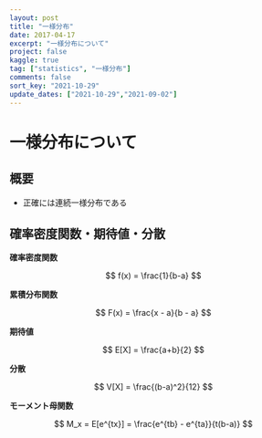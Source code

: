 ```yaml
---
layout: post
title: "一様分布"
date: 2017-04-17
excerpt: "一様分布について"
project: false
kaggle: true
tag: ["statistics", "一様分布"]
comments: false
sort_key: "2021-10-29"
update_dates: ["2021-10-29","2021-09-02"]
---
```


# 一様分布について

## 概要
 - 正確には連続一様分布である

## 確率密度関数・期待値・分散

**確率密度関数**  

$$
f(x) = \frac{1}{b-a}
$$

**累積分布関数**  

$$
F(x) = \frac{x - a}{b - a}
$$


**期待値**  

$$
E[X] = \frac{a+b}{2}
$$

**分散**  

$$
V[X] = \frac{(b-a)^2}{12}
$$

**モーメント母関数**  

$$
M_x = E[e^{tx}] = \frac{e^{tb} - e^{ta}}{t(b-a)}
$$
